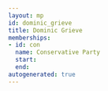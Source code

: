 ```yaml
---
layout: mp
id: dominic_grieve
title: Dominic Grieve
memberships:
- id: con
  name: Conservative Party
  start: 
  end: 
autogenerated: true
---
```

